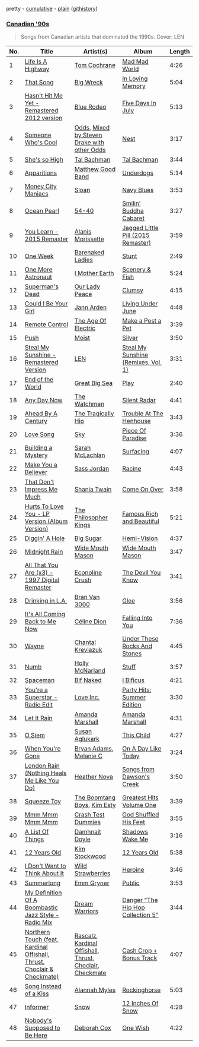pretty - [cumulative](/playlists/cumulative/Canadian%20'90s.md) - [plain](/playlists/plain/37i9dQZF1DX9NmM48Aqz3e) ([githistory](https://github.githistory.xyz/mackorone/spotify-playlist-archive/blob/main/playlists/plain/37i9dQZF1DX9NmM48Aqz3e))

### [Canadian '90s](https://open.spotify.com/playlist/37i9dQZF1DX9NmM48Aqz3e)

> Songs from Canadian artists that dominated the 1990s. Cover: LEN

| No. | Title | Artist(s) | Album | Length |
|---|---|---|---|---|
| 1 | [Life Is A Highway](https://open.spotify.com/track/0hKF8N8aflF1uDzEEnPr2j) | [Tom Cochrane](https://open.spotify.com/artist/5Jj4mqGYiplyowPLKkJLHt) | [Mad Mad World](https://open.spotify.com/album/5mJYFwj51OpBqRSxZCBLTT) | 4:26 |
| 2 | [That Song](https://open.spotify.com/track/2XI1Ja1rRLgNuiZCvias4w) | [Big Wreck](https://open.spotify.com/artist/557SGrCJ59ysjCE1xjVZbS) | [In Loving Memory](https://open.spotify.com/album/0k4rjOvtXzqIP3sktiBvek) | 5:04 |
| 3 | [Hasn't Hit Me Yet - Remastered 2012 version](https://open.spotify.com/track/4MgPAPoNsUpJrVhKf1dCxz) | [Blue Rodeo](https://open.spotify.com/artist/4M1fxLs3K8DkyCaTEpdfo0) | [Five Days In July](https://open.spotify.com/album/38xKbwxuitwGAgjTPoEnWm) | 5:13 |
| 4 | [Someone Who's Cool](https://open.spotify.com/track/1g8ubxSaVpjtPm90fE77oz) | [Odds](https://open.spotify.com/artist/1MVQ4bbrG5VdRyozjajZQp), [Mixed by Steven Drake with other Odds](https://open.spotify.com/artist/5HS2kOCWsYhB2BxDM9k0iH) | [Nest](https://open.spotify.com/album/3bosHaEpGeWKUMTwAtVKUU) | 3:17 |
| 5 | [She's so High](https://open.spotify.com/track/7mnGQesk1TzQLzQ9bYWZPR) | [Tal Bachman](https://open.spotify.com/artist/3KEb1kbIZN5jumsjFEWgSW) | [Tal Bachman](https://open.spotify.com/album/3v17hBg9lx5vdJQ8Dfr6OD) | 3:44 |
| 6 | [Apparitions](https://open.spotify.com/track/7CosFlbml7Rhw7t4FrSkdz) | [Matthew Good Band](https://open.spotify.com/artist/0BwxeEcojb5X47ugNMQvhL) | [Underdogs](https://open.spotify.com/album/74Rz6pP4zcrT10smt1EALp) | 5:14 |
| 7 | [Money City Maniacs](https://open.spotify.com/track/0B6Xcr7eu0nsGOiXuLI5NH) | [Sloan](https://open.spotify.com/artist/1ahN3WDDULKaAQs7ZUrGNP) | [Navy Blues](https://open.spotify.com/album/1RTkQ57bnU9zfbM0gBmcr6) | 3:53 |
| 8 | [Ocean Pearl](https://open.spotify.com/track/6mJsaJ0U6abpPVPPAcAF2r) | [54-40](https://open.spotify.com/artist/1Y4l4YawNAZndGBSrZxb3N) | [Smilin' Buddha Cabaret](https://open.spotify.com/album/1C62w5tRzjcNJEA5SlHglE) | 3:27 |
| 9 | [You Learn - 2015 Remaster](https://open.spotify.com/track/4l7YIni9bAiGwWMqK5wvgV) | [Alanis Morissette](https://open.spotify.com/artist/6ogn9necmbUdCppmNnGOdi) | [Jagged Little Pill (2015 Remaster)](https://open.spotify.com/album/5Ap3F8CxjjsQKZGASDcHNA) | 3:59 |
| 10 | [One Week](https://open.spotify.com/track/1C0pmryC2MdXfa7MZ9uIrU) | [Barenaked Ladies](https://open.spotify.com/artist/0dEvJpkqhrcn64d3oI8v79) | [Stunt](https://open.spotify.com/album/4FsibLgkGMV9AfbLtEqvxT) | 2:49 |
| 11 | [One More Astronaut](https://open.spotify.com/track/3kJw8wpzrB5WLFcdmIvXew) | [I Mother Earth](https://open.spotify.com/artist/3zEJAyZ1qSHSx9936UfXuM) | [Scenery & Fish](https://open.spotify.com/album/2ghGUuQNwMOVl5HNIPSKeU) | 5:24 |
| 12 | [Superman's Dead](https://open.spotify.com/track/5AqdEGne9bWAMPTI5UUmQY) | [Our Lady Peace](https://open.spotify.com/artist/1lqW59DUEKqvcHc8mVWBtH) | [Clumsy](https://open.spotify.com/album/4mWNf9f6fkznoMKchh2u1M) | 4:15 |
| 13 | [Could I Be Your Girl](https://open.spotify.com/track/7IfWFD4RPeqM5xeGcwzgoR) | [Jann Arden](https://open.spotify.com/artist/1aftUCES5zD5xXI7O9ZF9F) | [Living Under June](https://open.spotify.com/album/4459ANZzMiQV2nvpH8lc6O) | 4:48 |
| 14 | [Remote Control](https://open.spotify.com/track/6tbk1CZz3omYU73JsxBNIf) | [The Age Of Electric](https://open.spotify.com/artist/4TOnIr0jbHHfFJEP9cbTlR) | [Make a Pest a Pet](https://open.spotify.com/album/4pdQQux0MoEnkeTUhEfY3K) | 3:39 |
| 15 | [Push](https://open.spotify.com/track/3NN2VyGJUre8epa7bWr8jw) | [Moist](https://open.spotify.com/artist/405mr7FXn2Owukvhlid2Tz) | [Silver](https://open.spotify.com/album/6rzMckapLqcGs5GubjR8CA) | 3:50 |
| 16 | [Steal My Sunshine - Remastered Version](https://open.spotify.com/track/6tsMn9okxcLBklFQ2Sc8Ar) | [LEN](https://open.spotify.com/artist/0nyc9SZGLITSOJASmTZsnZ) | [Steal My Sunshine (Remixes, Vol. 1)](https://open.spotify.com/album/00nBnX92FEffzDHV1e84FL) | 3:31 |
| 17 | [End of the World](https://open.spotify.com/track/5BeMAafz7zA1jurQlVzxB2) | [Great Big Sea](https://open.spotify.com/artist/0GxOdKrtD5oUmQROcCs8M4) | [Play](https://open.spotify.com/album/44u5EtcXfe3r9EZgq5obPk) | 2:40 |
| 18 | [Any Day Now](https://open.spotify.com/track/4WwoxyC5V29j0cupsBy9Or) | [The Watchmen](https://open.spotify.com/artist/7MJSeuocRuASrNOZaYawlD) | [Silent Radar](https://open.spotify.com/album/0sLgYWg2M3FVOu3bkLGHxQ) | 4:41 |
| 19 | [Ahead By A Century](https://open.spotify.com/track/2SVEOxPGB8Z8WikO4DppNA) | [The Tragically Hip](https://open.spotify.com/artist/0YMeriqrS3zgsX24nfY0F0) | [Trouble At The Henhouse](https://open.spotify.com/album/5mMBYPBUI6jHW40ASk1ekn) | 3:43 |
| 20 | [Love Song](https://open.spotify.com/track/2l0Ef5m29J2fNOS5Ydkg8s) | [Sky](https://open.spotify.com/artist/5synmfYnU6t9Lw1ZiN3ZTT) | [Piece Of Paradise](https://open.spotify.com/album/060HunSfIEfWvy1bnYn4Fu) | 3:36 |
| 21 | [Building a Mystery](https://open.spotify.com/track/2mazBRLLeWQSHeNiu7jxDm) | [Sarah McLachlan](https://open.spotify.com/artist/4NgNsOXSwIzXlUIJcpnNUp) | [Surfacing](https://open.spotify.com/album/2XIPqTkZP5BSrtlHE7jkVz) | 4:07 |
| 22 | [Make You a Believer](https://open.spotify.com/track/3x2TPDl0jQthHTKTgWxz21) | [Sass Jordan](https://open.spotify.com/artist/5s2RlLSGQMDvvQcv3dYtAB) | [Racine](https://open.spotify.com/album/7pMdUFxJHQTtSLfZMtY0SL) | 4:43 |
| 23 | [That Don't Impress Me Much](https://open.spotify.com/track/0KvLsZYwodakWxOQUYAR5I) | [Shania Twain](https://open.spotify.com/artist/5e4Dhzv426EvQe3aDb64jL) | [Come On Over](https://open.spotify.com/album/0vOj0JVKv2bobFBBUTjgQF) | 3:58 |
| 24 | [Hurts To Love You - LP Version (Album Version)](https://open.spotify.com/track/3yBWPiXqbEOCr4cWmczG79) | [The Philosopher Kings](https://open.spotify.com/artist/4UzgFHHFfl4vf1UUmnORrA) | [Famous Rich and Beautiful](https://open.spotify.com/album/5HfNnVRmm1ImVThtfrfNUS) | 5:21 |
| 25 | [Diggin' A Hole](https://open.spotify.com/track/1DJ4sDZgj56rBUZYj4ZHRu) | [Big Sugar](https://open.spotify.com/artist/75eraSeadYDXU4zyzDxglZ) | [Hemi-Vision](https://open.spotify.com/album/1Zj6HNUUmO1WVmrH8TgU2i) | 4:37 |
| 26 | [Midnight Rain](https://open.spotify.com/track/5ciTMaXkcznCe2fDgrrZVI) | [Wide Mouth Mason](https://open.spotify.com/artist/6CcCAJi97tqh5OFAwy1THH) | [Wide Mouth Mason](https://open.spotify.com/album/2MrXw9z9ljPjJwernD0w3E) | 3:47 |
| 27 | [All That You Are (x3) - 1997 Digital Remaster](https://open.spotify.com/track/3z9wl4sY8SqM8GurmuCLa9) | [Econoline Crush](https://open.spotify.com/artist/3M9ouLHyB0kbob1tnQN4wE) | [The Devil You Know](https://open.spotify.com/album/0Imd5b8ZBWRpFSmqGuxLIh) | 3:41 |
| 28 | [Drinking in L.A.](https://open.spotify.com/track/2vd5WiKwFzW5YeYcscu20j) | [Bran Van 3000](https://open.spotify.com/artist/3D3blX3lLE3BCMdo3SOMlB) | [Glee](https://open.spotify.com/album/3vXanoRgJfcgjymf63ur5h) | 3:56 |
| 29 | [It's All Coming Back to Me Now](https://open.spotify.com/track/2JRicL2f8tJl9TiQlH7vbJ) | [Céline Dion](https://open.spotify.com/artist/4S9EykWXhStSc15wEx8QFK) | [Falling Into You](https://open.spotify.com/album/55UPmpHLvZKGgTPUD1woES) | 7:36 |
| 30 | [Wayne](https://open.spotify.com/track/5RCyu62J9pk1PqgFfCxgn8) | [Chantal Kreviazuk](https://open.spotify.com/artist/1x1NsoNPyVy6FlgSLSovSk) | [Under These Rocks And Stones](https://open.spotify.com/album/3PMSWzK8diDoaMdOZTHzFJ) | 4:45 |
| 31 | [Numb](https://open.spotify.com/track/7eH1GkchdFvNN4ZUx767G3) | [Holly McNarland](https://open.spotify.com/artist/26YoEndupBcezyzcSmbcw2) | [Stuff](https://open.spotify.com/album/2pLU6e4KE2773H1OjOfRZ9) | 3:57 |
| 32 | [Spaceman](https://open.spotify.com/track/3h2hFjKND7US9wSphrEznV) | [Bif Naked](https://open.spotify.com/artist/02odAcSXGSPTSO4P44Ztuw) | [I Bificus](https://open.spotify.com/album/27wFXKUaFZHTtQK0XPQCps) | 4:21 |
| 33 | [You're a Superstar - Radio Edit](https://open.spotify.com/track/0o1CpOzg6GA7L1PRnocChr) | [Love Inc.](https://open.spotify.com/artist/3l92Uh3rqMSv8blPDWNTZx) | [Party Hits: Summer Edition](https://open.spotify.com/album/7A19ynZIohLCG6dr9k44rJ) | 3:30 |
| 34 | [Let It Rain](https://open.spotify.com/track/3iXaV9yTFnAnZAoVbY8AuT) | [Amanda Marshall](https://open.spotify.com/artist/2ON3fLFbL1rHfHEjeYNKsO) | [Amanda Marshall](https://open.spotify.com/album/0TyKRzOsoZgXrXrcXnPvqt) | 4:31 |
| 35 | [O Siem](https://open.spotify.com/track/7JGI5J2oETERIyYdSbIoUt) | [Susan Aglukark](https://open.spotify.com/artist/2R4S7xcKEkmqvmpXHrKj8C) | [This Child](https://open.spotify.com/album/2eEzjJcIibt8lC3ecx7RDN) | 4:27 |
| 36 | [When You're Gone](https://open.spotify.com/track/0mto4XYo8GISKnDxlLdK2a) | [Bryan Adams](https://open.spotify.com/artist/3Z02hBLubJxuFJfhacLSDc), [Melanie C](https://open.spotify.com/artist/60vX3zLcdKRXvKLITVh5Df) | [On A Day Like Today](https://open.spotify.com/album/5x3Ws76JQN6elCUAOfVVlT) | 3:24 |
| 37 | [London Rain (Nothing Heals Me Like You Do)](https://open.spotify.com/track/2CCxzA9QAVSki6OR2t1Jhl) | [Heather Nova](https://open.spotify.com/artist/76oeXwztPqAxVg9oqozK3z) | [Songs from Dawson's Creek](https://open.spotify.com/album/0hSUxdwxk9RKLRIfjH0BAd) | 3:50 |
| 38 | [Squeeze Toy](https://open.spotify.com/track/5IVckL0RmYTjMzazIUBp0J) | [The Boomtang Boys](https://open.spotify.com/artist/5x2uSbE1afrYyEUD0GqNmT), [Kim Esty](https://open.spotify.com/artist/0WHRMUndMVIszj5fSeLdiK) | [Greatest Hits Volume One](https://open.spotify.com/album/4oKWaqi2tkfhBZiA4dNVwK) | 3:39 |
| 39 | [Mmm Mmm Mmm Mmm](https://open.spotify.com/track/31v2AQlx4pDI7kmnLxBkem) | [Crash Test Dummies](https://open.spotify.com/artist/1YEGETLT2p8k97LIo3deHL) | [God Shuffled His Feet](https://open.spotify.com/album/03dlqdFWY9gwJxGl3AREVy) | 3:55 |
| 40 | [A List Of Things](https://open.spotify.com/track/6N76d0uy2c5ylz5bIvEn3W) | [Damhnait Doyle](https://open.spotify.com/artist/0AJWI2oTTVSHbaE6tpzCJB) | [Shadows Wake Me](https://open.spotify.com/album/5L5MeaOvuUccIFwRiLVrJI) | 3:16 |
| 41 | [12 Years Old](https://open.spotify.com/track/4U8IbxALWAot4SiZjbn6ly) | [Kim Stockwood](https://open.spotify.com/artist/7tHtvm0ciNjpPjUgolojNp) | [12 Years Old](https://open.spotify.com/album/302yxD5gCv1qPpvqrYQpn3) | 5:38 |
| 42 | [I Don't Want to Think About It](https://open.spotify.com/track/5qYkPxkYVbzMRnHApgTxFt) | [Wild Strawberries](https://open.spotify.com/artist/7ljHszidUrPozzc2HtsL3y) | [Heroine](https://open.spotify.com/album/558Yz0cyPe3qKQOhDz3mTV) | 3:46 |
| 43 | [Summerlong](https://open.spotify.com/track/0b7bxGfiO1iz5J4VaNa1kz) | [Emm Gryner](https://open.spotify.com/artist/7MXEntILebAfX9ByW6MObM) | [Public](https://open.spotify.com/album/5fkfYGSKTOnx1JN8th9gzj) | 3:53 |
| 44 | [My Definition Of A Boombastic Jazz Style - Radio Mix](https://open.spotify.com/track/5vmxVtt3hyQQvVnNXJtvJC) | [Dream Warriors](https://open.spotify.com/artist/4FrJKQblIjEyw8rbqYHNpU) | [Danger "The Hip Hop Collection 5"](https://open.spotify.com/album/4jAQqJmuUDVwLrvduYK9vn) | 3:44 |
| 45 | [Northern Touch (feat. Kardinal Offishall, Thrust, Choclair & Checkmate)](https://open.spotify.com/track/4IfK0yQdVsWVoQO44DedEG) | [Rascalz](https://open.spotify.com/artist/74LVRFFZZEDYha9qZXsPHF), [Kardinal Offishall](https://open.spotify.com/artist/5P2rwRBgIN450RaJxdjYdA), [Thrust](https://open.spotify.com/artist/38tN2aiWTtY8lhwXPKbIYk), [Choclair](https://open.spotify.com/artist/6Ku2nSbcjRann6nTPimcFS), [Checkmate](https://open.spotify.com/artist/6nfguy4Wxd0sQ8Bq7O3zYT) | [Cash Crop + Bonus Track](https://open.spotify.com/album/5mJHJ4ycYgFtNK5mEF68MM) | 4:07 |
| 46 | [Song Instead of a Kiss](https://open.spotify.com/track/3vLC0USKtOIxMnQfnjb3rt) | [Alannah Myles](https://open.spotify.com/artist/6IYnSXO40Bh7Zdqhf6rQoj) | [Rockinghorse](https://open.spotify.com/album/0mZ1ie97Erajm6EWYvOeIO) | 5:03 |
| 47 | [Informer](https://open.spotify.com/track/2LjiPAQOVazT8sRyXL3XRs) | [Snow](https://open.spotify.com/artist/3uZFBSsMiooimnprFL9jD1) | [12 Inches Of Snow](https://open.spotify.com/album/6bNWz7bHK8M0xPfAPmFSRW) | 4:28 |
| 48 | [Nobody's Supposed to Be Here](https://open.spotify.com/track/51QxenFmXlJXUN9mpvxlaL) | [Deborah Cox](https://open.spotify.com/artist/601893mmW5hl1FBOykWZHG) | [One Wish](https://open.spotify.com/album/16FPcGpqQfcvqpCLvZsWWD) | 4:22 |